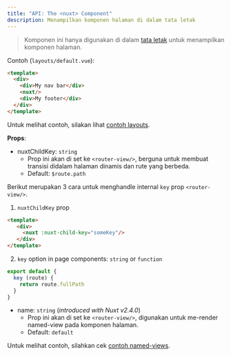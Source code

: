 ```yaml
---
title: "API: The <nuxt> Component"
description: Menampilkan komponen halaman di dalam tata letak
---
```


> Komponen ini hanya digunakan di dalam [tata letak](/guide/views#layouts) untuk menampilkan komponen halaman.

Contoh (`layouts/default.vue`):

```html
<template>
  <div>
    <div>My nav bar</div>
    <nuxt/>
    <div>My footer</div>
  </div>
</template>
```

Untuk melihat contoh, silakan lihat [contoh layouts](/examples/layouts).

**Props**:

- nuxtChildKey: `string`
  - Prop ini akan di set ke `<router-view/>`, berguna untuk membuat transisi didalam halaman dinamis dan rute yang berbeda.
  - Default: `$route.path`

Berikut merupakan 3 cara untuk menghandle internal `key` prop `<router-view/>`.

1. `nuxtChildKey` prop

  ```html
  <template>
     <div>
       <nuxt :nuxt-child-key="someKey"/>
     </div>
  </template>
  ```

2. `key` option in page components: `string` or `function`

  ```js
  export default {
    key (route) {
      return route.fullPath
    }
  }
  ```

- name: `string` (_introduced with Nuxt v2.4.0_)
  - Prop ini akan di set ke `<router-view/>`, digunakan untuk me-render named-view pada komponen halaman.
  - Default: `default`

Untuk melihat contoh, silahkan cek [contoh named-views](/examples/named-views).
